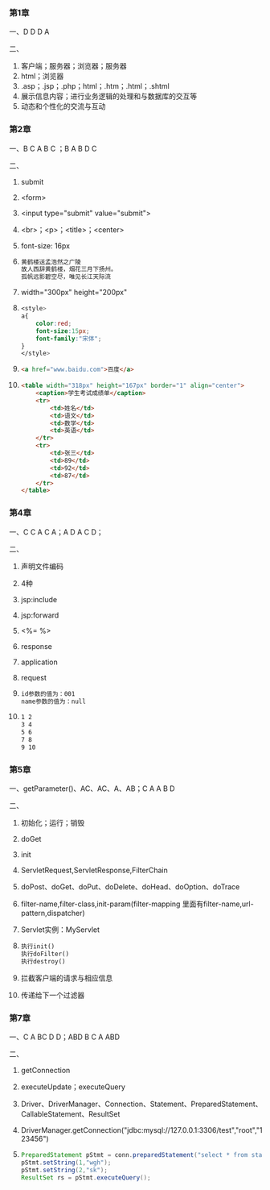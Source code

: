 ### 第1章

一、D D D A

二、

1. 客户端；服务器；浏览器；服务器
2. html；浏览器
3. .asp；.jsp；.php；html；.htm；.html；.shtml
4. 展示信息内容；进行业务逻辑的处理和与数据库的交互等
5. 动态和个性化的交流与互动

### 第2章

一、B C A B C ；B A B D C

二、

1. submit

2. \<form\>

3. \<input type="submit" value="submit"\>

4. \<br\>；\<p\>；\<title\>；\<center\>

5. font-size: 16px

6. ```tex
   黄鹤楼送孟浩然之广陵
   故人西辞黄鹤楼，烟花三月下扬州。
   孤帆远影碧空尽，唯见长江天际流
   ```

7. width="300px" height="200px"

8. ```css
   <style>
   a{
       color:red;
       font-size:15px;
       font-family:"宋体";
   }
   </style>
   ```

   

9. ```html
   <a href="www.baidu.com">百度</a>
   ```

10. ```html
    <table width="318px" height="167px" border="1" align="center">
        <caption>学生考试成绩单</caption>
        <tr>
        	<td>姓名</td>
        	<td>语文</td>
        	<td>数学</td>
        	<td>英语</td>
        </tr>
        <tr>
        	<td>张三</td>
        	<td>89</td>
        	<td>92</td>
        	<td>87</td>
        </tr>
    </table>
    ```

### 第4章

一、C C A C A；A D A C D；

二、

1. 声明文件编码

2. 4种

3. jsp:include

4.  jsp:forward

5. <%= %>

6. response

7. application

8. request

9. ```tex
   id参数的值为：001
   name参数的值为：null
   ```

10. ```tex
    1 2
    3 4
    5 6
    7 8
    9 10
    ```


### 第5章

一、getParameter()、AC、AC、A、AB；C A A B D

二、

1. 初始化；运行；销毁

2. doGet

3. init

4. ServletRequest,ServletResponse,FilterChain

5. doPost、doGet、doPut、doDelete、doHead、doOption、doTrace

6. filter-name,filter-class,init-param(filter-mapping 里面有filter-name,url-pattern,dispatcher)

7. Servlet实例：MyServlet

8. ```tex
   执行init()
   执行doFilter()
   执行destroy()
   ```

9. 拦截客户端的请求与相应信息

10. 传递给下一个过滤器

### 第7章

一、C A BC D D；ABD B C A ABD

二、

1. getConnection

2. executeUpdate；executeQuery

3. Driver、DriverManager、Connection、Statement、PreparedStatement、CallableStatement、ResultSet

4. DriverManager.getConnection("jdbc:mysql://127.0.0.1:3306/test","root","123456")

5. ```java
   PreparedStatement pStmt = conn.preparedStatement("select * from stable_name where id = 1 and (name = ? or name = ?)");
   pStmt.setString(1,"wgh");
   pStmt.setString(2,"sk");
   ResultSet rs = pStmt.executeQuery();
   ```

   
